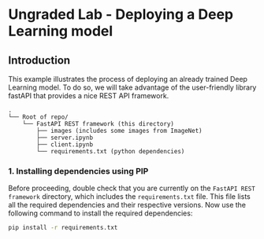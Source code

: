 # Ungraded Lab - Deploying a Deep Learning model
 
## Introduction
This example illustrates the process of deploying an already trained Deep Learning model. To do so, we will take advantage of the user-friendly library fastAPI that provides a nice REST API framework.
 
```
.
└── Root of repo/
    └── FastAPI REST framework (this directory)
        ├── images (includes some images from ImageNet)
        ├── server.ipynb
        ├── client.ipynb
        └── requirements.txt (python dependencies)
```
 
### 1. Installing dependencies using PIP 
 
Before proceeding, double check that you are currently on the `FastAPI REST framework` directory, which includes the `requirements.txt` file. This file lists all the required dependencies and their respective versions. Now use the following command to install the required dependencies:
 
```bash
pip install -r requirements.txt
```